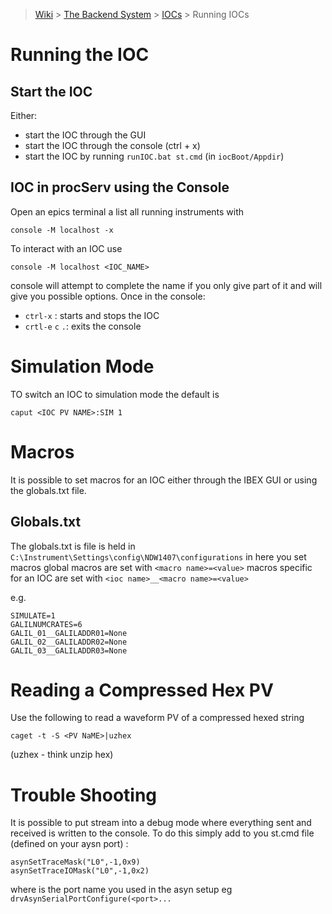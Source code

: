 > [Wiki](Home) > [The Backend System](The-Backend-System) > [IOCs](IOCs) > Running IOCs

# Running the IOC

## Start the IOC

Either:

* start the IOC through the GUI
* start the IOC through the console (ctrl + x)
* start the IOC by running `runIOC.bat st.cmd` (in `iocBoot/Appdir`)

## IOC in procServ using the Console

Open an epics terminal a list all running instruments with

    console -M localhost -x

To interact with an IOC use

    console -M localhost <IOC_NAME>

console will attempt to complete the name if you only give part of it and will give you possible options. Once in the console:
* `ctrl-x` : starts and stops the IOC
* `crtl-e` `c` `.`: exits the console

# Simulation Mode

TO switch an IOC to simulation mode the default is

    caput <IOC PV NAME>:SIM 1

# Macros

It is possible to set macros for an IOC either through the IBEX GUI or using the globals.txt file. 

## Globals.txt

The globals.txt is file is held in `C:\Instrument\Settings\config\NDW1407\configurations` in here you set macros global macros are set with `<macro name>=<value>` macros specific for an IOC are set with `<ioc name>__<macro name>=<value>`

e.g.

    SIMULATE=1
    GALILNUMCRATES=6
    GALIL_01__GALILADDR01=None
    GALIL_02__GALILADDR02=None
    GALIL_03__GALILADDR03=None

# Reading a Compressed Hex PV

Use the following to read a waveform PV of a compressed hexed string

    caget -t -S <PV NaME>|uzhex

(uzhex - think unzip hex)

# Trouble Shooting

It is possible to put stream into a debug mode where everything sent and received is written to the console. To do this simply add to you st.cmd file (defined on your aysn port) :

```
asynSetTraceMask("L0",-1,0x9) 
asynSetTraceIOMask("L0",-1,0x2)
```

where <port> is the port name you used in the asyn setup eg `drvAsynSerialPortConfigure(<port>...`
